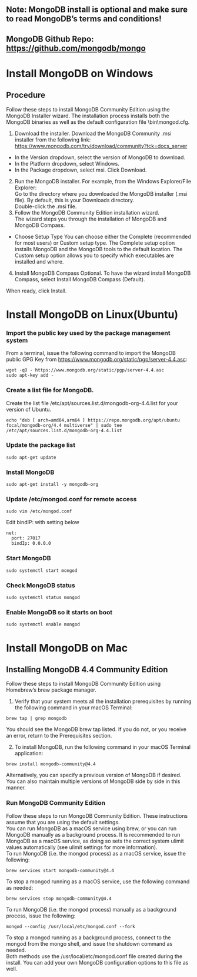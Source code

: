 ## Note: MongoDB install is optional and make sure to read MongoDB’s terms and conditions!
## MongoDB Github Repo: https://github.com/mongodb/mongo
# Install MongoDB on Windows
## Procedure
Follow these steps to install MongoDB Community Edition using the MongoDB Installer wizard. The installation process installs both the MongoDB binaries as well as the default configuration file <install directory>\bin\mongod.cfg.

1. Download the installer.
Download the MongoDB Community .msi installer from the following link:
https://www.mongodb.com/try/download/community?tck=docs_server
- In the Version dropdown, select the version of MongoDB to download.
- In the Platform dropdown, select Windows.
- In the Package dropdown, select msi.
Click Download.
2. Run the MongoDB installer.
For example, from the Windows Explorer/File Explorer:  
Go to the directory where you downloaded the MongoDB installer (.msi file). By default, this is your Downloads directory.  
Double-click the .msi file.  
3. Follow the MongoDB Community Edition installation wizard.  
The wizard steps you through the installation of MongoDB and MongoDB Compass.
- Choose Setup Type
  You can choose either the Complete (recommended for most users) or Custom setup type. The Complete setup option installs MongoDB and the MongoDB tools to the default location. The Custom setup option allows you to specify which executables are installed and where.

4. Install MongoDB Compass
  Optional. To have the wizard install MongoDB Compass, select Install MongoDB Compass (Default).

  When ready, click Install.

# Install MongoDB on Linux(Ubuntu)
### Import the public key used by the package management system
From a terminal, issue the following command to import the MongoDB public GPG Key from https://www.mongodb.org/static/pgp/server-4.4.asc:  
```
wget -qO - https://www.mongodb.org/static/pgp/server-4.4.asc  
sudo apt-key add -
```
### Create a list file for MongoDB.
Create the list file /etc/apt/sources.list.d/mongodb-org-4.4.list for your version of Ubuntu.
```
echo "deb [ arch=amd64,arm64 ] https://repo.mongodb.org/apt/ubuntu focal/mongodb-org/4.4 multiverse" | sudo tee /etc/apt/sources.list.d/mongodb-org-4.4.list
```

### Update the package list
```
sudo apt-get update  
```

### Install MongoDB
```
sudo apt-get install -y mongodb-org
```

### Update /etc/mongod.conf for remote access
```
sudo vim /etc/mongod.conf
```

Edit bindIP: with setting below

```
net:
  port: 27017
  bindIp: 0.0.0.0
```

### Start MongoDB
```
sudo systemctl start mongod
```

### Check MongoDB status
```
sudo systemctl status mongod
```

### Enable MongoDB so it starts on boot
```
sudo systemctl enable mongod
```

# Install MongoDB on Mac
## Installing MongoDB 4.4 Community Edition
  Follow these steps to install MongoDB Community Edition using Homebrew’s brew package manager.  
  1. Verify that your system meets all the installation prerequisites by running the following command in your macOS Terminal:
  ```
  brew tap | grep mongodb
  ```
  You should see the MongoDB brew tap listed. If you do not, or you receive an error, return to the Prerequisites section.

  2. To install MongoDB, run the following command in your macOS Terminal application:
  ```
  brew install mongodb-community@4.4
  ```
  Alternatively, you can specify a previous version of MongoDB if desired. You can also maintain multiple versions of MongoDB side by side in this manner.

### Run MongoDB Community Edition
  Follow these steps to run MongoDB Community Edition. These instructions assume that you are using the default settings.  
  You can run MongoDB as a macOS service using brew, or you can run MongoDB manually as a background process. It is recommended to run MongoDB as a macOS service, as doing so sets the correct system ulimit values automatically (see ulimit settings for more information).  
  To run MongoDB (i.e. the mongod process) as a macOS service, issue the following:
  ```
  brew services start mongodb-community@4.4
  ```
  To stop a mongod running as a macOS service, use the following command as needed:
  ```
  brew services stop mongodb-community@4.4
  ```
  To run MongoDB (i.e. the mongod process) manually as a background process, issue the following:
  ```
  mongod --config /usr/local/etc/mongod.conf --fork
  ```
  To stop a mongod running as a background process, connect to the mongod from the mongo shell, and issue the shutdown command as needed.  
  Both methods use the /usr/local/etc/mongod.conf file created during the install. You can add your own MongoDB configuration options to this file as well.  
